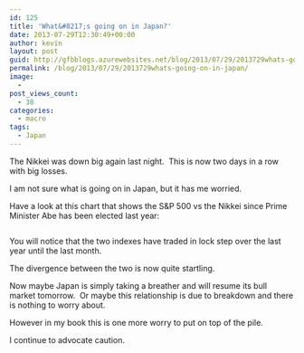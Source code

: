 ```yaml
---
id: 125
title: 'What&#8217;s going on in Japan?'
date: 2013-07-29T12:30:49+00:00
author: kevin
layout: post
guid: http://gfbblogs.azurewebsites.net/blog/2013/07/29/2013729whats-going-on-in-japan/
permalink: /blog/2013/07/29/2013729whats-going-on-in-japan/
image:
  - 
post_views_count:
  - 38
categories:
  - macro
tags:
  - Japan
---
```

The Nikkei was down big again last night.  This is now two days in a row with big losses.

I am not sure what is going on in Japan, but it has me worried.

Have a look at this chart that shows the S&P 500 vs the Nikkei since Prime Minister Abe has been elected last year:

<img class="aligncenter" alt="" src="http://themacrotourist.com/blogs/SPX%20vs%20NKY%20Jul%2029%2013.gif" />

You will notice that the two indexes have traded in lock step over the last year until the last month.

The divergence between the two is now quite startling.

Now maybe Japan is simply taking a breather and will resume its bull market tomorrow.  Or maybe this relationship is due to breakdown and there is nothing to worry about.

However in my book this is one more worry to put on top of the pile.

I continue to advocate caution.